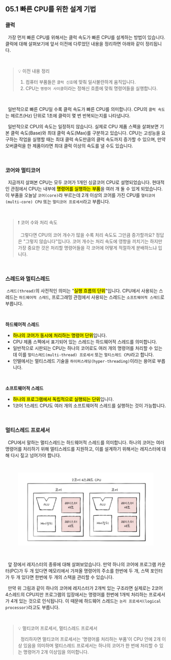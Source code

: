 ## 05.1 빠른 CPU를 위한 설계 기법

### 클럭

&nbsp;&nbsp;가장 먼저 빠른 CPU를 위해서는 클럭 속도가 빠른 CPU를 설계하는 방법이 있습니다. 클럭에 대해 살펴보기에 앞서 이전에 다루었던 내용을 정리하면 아래와 같이 정리됩니다.

<br>

> 💡 이전 내용 정리
>
> 1. 컴퓨터 부품들은 `클럭 신호`에 맞춰 일사불란하게 움직입니다.
> 2. CPU는 `명령어 사이클`이라는 정해신 흐름에 맞춰 명령어들을 실행합니다.

<br>

&nbsp;&nbsp;일반적으로 빠른 CPU일 수록 클럭 속도가 빠른 CPU를 의미합니다. CPU의 `클럭 속도`는 헤르츠(Hz) 단위로 1초에 클럭이 몇 번 반복되는지를 나타냅니다.

&nbsp;&nbsp;일반적으로 CPU의 속도는 일정하지 않습니다. 실제로 CPU 제품 스펙을 살펴보면 기본 클럭 속도(Base)와 최대 클럭 속도(Max)를 구분하고 있습니다. CPU는 고성능을 요구하는 작업을 실행할 때는 최대 클럭 속도만큼의 클럭 속도까지 증가할 수 있으며, 만약 오버클럭을 한 제품이라면 최대 클럭 이상의 속도를 낼 수도 있습니다.

<br>

### 코어와 멀티코어

&nbsp;&nbsp;지금까지 살펴본 CPU는 모두 코어가 1개인 싱글코어 CPU로 설명되었습니다. 현대적인 관점에서 CPU는 내부에 <mark>명령어를 실행하는 부품</mark>을 여러 개 둘 수 있게 되었습니다. 이 부품을 오늘날 `코어(core)`라 부르는데 2개 이상의 코어를 가진 CPU를 `멀티코어(multi-core) CPU` 또는 `멀티코어 프로세서`라고 부릅니다.

<br>

> ❗️ 코어 수와 처리 속도
>
> &nbsp;&nbsp;그렇다면 CPU의 코어 개수가 많을 수록 처리 속도도 그만큼 증가할까요? 정답은 "그렇지 않습니다"입니다. 코어 개수는 처리 속도에 영향을 끼치기는 하지만 가장 중요한 것은 처리할 명령어들을 각 코어에 어떻게 적절하게 분배하느냐 입니다.

<br>

### 스레드와 멀티스레드

&nbsp;`스레드(thread)`의 사전적인 의미는 "<mark>실행 흐름의 단위</mark>"입니다. CPU에서 사용되는 스레드는 `하드웨어적 스레드`, 프로그래밍 관점에서 사용되는 스레드는 `소프트웨어적 스레드`로 부릅니다.

<br>

**하드웨어적 스레드**

- <mark>하나의 코어가 동시에 처리하는 명령어 단위</mark>입니다.
- CPU 제품 스펙에서 표기되어 있는 스레드는 하드웨어적 스레드를 의미합니다.
- 일반적으로 시판되는 CPU는 하나의 코어로도 여러 개의 명령어를 처리할 수 있는데 이를 `멀티스레드(multi-thread) 프로세서` 또는 `멀티스레드 CPU`라고 합니다.
- 인텔에서는 멀티스레드 기술을 `하이퍼스레딩(hyper-threading)`이라는 용어로 부릅니다.

<br>

**소프트웨어적 스레드**

- <mark>하나의 프로그램에서 독립적으로 실행되는 단위</mark>입니다.
- 1코어 1스레드 CPU도 여러 개의 소프트웨어적 스레드를 실행하는 것이 가능합니다.

<br>

### 멀티스레드 프로세서

&nbsp;&nbsp;CPU에서 말하는 멀티스레드는 하드웨어적 스레드를 의미합니다. 하나의 코어는 여러 명령어를 처리하기 위해 멀티스레드를 지원하고, 이를 설계하기 위해서는 레지스터에 대해 다시 짚고 넘어가야 합니다.

<br>

<figure align="center">
  <img src="../images/멀티스레드.jpeg" style="width: 600px" />
</figure>

<br>

&nbsp;&nbsp;앞 장에서 레지스터의 종류에 대해 살펴보았습니다. 만약 하나의 코어에 프로그램 카운터(PC)가 두 개 있다면 메모리에서 가져올 명령어의 주소를 한번에 두 개, 스택 포인터가 두 개 있다면 한번에 두 개의 스택을 관리할 수 있습니다.

&nbsp;&nbsp;만약 위 그림과 같이 하나의 코어에 레지스터가 2개씩 있는 구조라면 실제로는 2코어 4스레드의 CPU지만 프로그램의 입장에서는 명령어를 한번에 1개씩 처리하는 프로세서가 4개 있는 것으로 인식됩니다. 이 때문에 하드웨어 스레드는 `논리 프로세서(logical processor)`라고도 부릅니다.

<br>

> 💡 멀티코어 프로세서, 멀티스레드 프로세서
>
> &nbsp;&nbsp;정리하자면 멀티코어 프로세서는 '명령어를 처리하는 부품'이 CPU 안에 2개 이상 있음을 의미하며 멀티스레드 프로세서는 하나의 코어가 한 번에 처리할 수 있는 명령어가 2개 이상임을 의미합니다.

<br>
